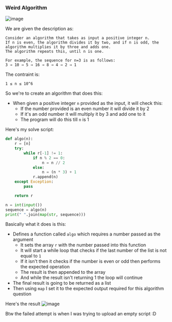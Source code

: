 <h3> Weird Algorithm </h3>

![image](https://github.com/h4ckyou/h4ckyou.github.io/assets/127159644/f796d484-7853-4afe-947b-6bb60b36ab4f)

We are given the description as:

```
Consider an algorithm that takes as input a positive integer n.
If n is even, the algorithm divides it by two, and if n is odd, the algorithm multiplies it by three and adds one.
The algorithm repeats this, until n is one.

For example, the sequence for n=3 is as follows:
3 → 10 → 5 → 16 → 8 → 4 → 2 → 1
```

The contraint is:

```
1 ≤ n ≤ 10^6
```

So we're to create an algorithm that does this:
- When given a positive integer `n` provided as the input, it will check this:
  - If the number provided is an even number it will divide it by 2
  - If it's an odd number it will multiply it by 3 and add one to it
  - The program will do this till `n` is 1

Here's my solve script:

```python
def algo(n):
    r = [n]
    try:
        while r[-1] != 1:
            if n % 2 == 0:
                n = n // 2
            else:
                n = (n * 3) + 1
            r.append(n)
    except Exception:
        pass

    return r

n = int(input())
sequence = algo(n)
print(" ".join(map(str, sequence)))
```

Basically what it does is this:
- Defines a function called `algo` which requires a number passed as the argument
  - It sets the array `r` with the number passed into this function
  - It will start a while loop that checks if the last number of the list is not equal to `1`
  - If it isn't then it checks if the number is even or odd then performs the expected operation
  - The result is then appended to the array
  - And while the result isn't returning 1 the loop will continue
- The final result is going to be returned as a list
- Then using `map` I set it to the expected output required for this algorithm question

Here's the result 
![image](https://github.com/h4ckyou/h4ckyou.github.io/assets/127159644/cab21dc7-8a76-48cd-a0b0-6a9b8aefca37)

Btw the failed attempt is when I was trying to upload an empty script :D
